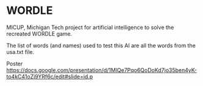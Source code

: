 # WORDLE
MICUP, Michigan Tech project for artificial intelligence to solve the recreated WORDLE game.

The list of words (and names) used to test this AI are all the words from the usa.txt file.


Poster https://docs.google.com/presentation/d/1MlQe7Pqo6QoDoKd7jo35ben4yK-to4kC41oZj9YRf6c/edit#slide=id.p
